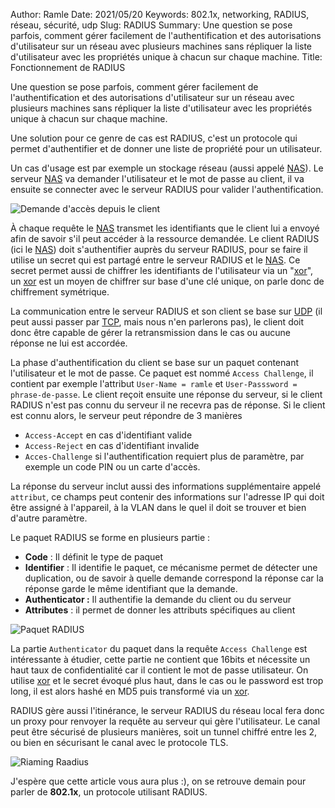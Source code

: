Author: Ramle 
Date: 2021/05/20
Keywords: 802.1x, networking, RADIUS, réseau, sécurité, udp
Slug: RADIUS
Summary: Une question se pose parfois, comment gérer facilement de l'authentification et des autorisations d'utilisateur sur un réseau avec plusieurs machines sans répliquer la liste d'utilisateur avec les propriétés unique à chacun sur chaque machine.
Title: Fonctionnement de RADIUS

Une question se pose parfois, comment gérer facilement de l'authentification et des autorisations d'utilisateur sur un réseau avec plusieurs machines sans répliquer la liste d'utilisateur avec les propriétés unique à chacun sur chaque machine.

Une solution pour ce genre de cas est RADIUS, c'est un protocole qui permet d'authentifier et de donner une liste de propriété pour un utilisateur.

Un cas d'usage est par exemple un stockage réseau (aussi appelé [NAS](https://fr.wikipedia.org/wiki/Serveur_de_stockage_en_r%C3%A9seau)). Le serveur [NAS](https://fr.wikipedia.org/wiki/Serveur_de_stockage_en_r%C3%A9seau) va demander l'utilisateur et le mot de passe au client, il va ensuite se connecter avec le serveur RADIUS pour valider l'authentification.

![Demande d'accès depuis le client](/static/img/radius/client_nas_radius.png)

À chaque requête le [NAS](https://fr.wikipedia.org/wiki/Serveur_de_stockage_en_r%C3%A9seau) transmet les identifiants que le client lui a envoyé afin de savoir s'il peut accéder à la ressource demandée. Le client RADIUS (ici le [NAS](https://fr.wikipedia.org/wiki/Serveur_de_stockage_en_r%C3%A9seau)) doit s'authentifier auprès du serveur RADIUS, pour se faire il utilise un secret qui est partagé entre le serveur RADIUS et le [NAS](https://fr.wikipedia.org/wiki/Serveur_de_stockage_en_r%C3%A9seau). Ce secret permet aussi de chiffrer les identifiants de l'utilisateur via un "[xor](https://fr.wikipedia.org/wiki/Fonction_OU_exclusif)", un [xor](https://fr.wikipedia.org/wiki/Fonction_OU_exclusif) est un moyen de chiffrer sur base d'une clé unique, on parle donc de chiffrement symétrique.

La communication entre le serveur RADIUS et son client se base sur [UDP](https://blog.eban.bzh/today-i-learned/udp.html) (il peut aussi passer par [TCP](https://blog.eban.bzh/today-i-learned/tcp.html), mais nous n'en parlerons pas), le client doit donc être capable de gérer la retransmission dans le cas ou aucune réponse ne lui est accordée.

La phase d'authentification du client se base sur un paquet contenant l'utilisateur et le mot de passe. Ce paquet est nommé `Access Challenge`, il contient par exemple l'attribut `User-Name = ramle` et `User-Passsword = phrase-de-passe`. Le client reçoit ensuite une réponse du serveur, si le client RADIUS n'est pas connu du serveur il ne recevra pas de réponse. Si le client est connu alors, le serveur peut répondre de 3 manières 

- `Access-Accept` en cas d'identifiant valide
- `Access-Reject` en cas d'identifiant invalide
- `Acces-Challenge` si l'authentification requiert plus de paramètre, par exemple un code PIN ou un carte d'accès.

La réponse du serveur inclut aussi des informations supplémentaire appelé `attribut`, ce champs peut contenir des informations sur l'adresse IP qui doit être assigné à l'appareil, à la VLAN dans le quel il doit se trouver et bien d'autre paramètre.

Le paquet RADIUS se forme en plusieurs partie :

- **Code** : Il définit le type de paquet
- **Identifier** : Il identifie le paquet, ce mécanisme permet de détecter une duplication, ou de savoir à quelle demande correspond la réponse car la réponse garde le même identifiant que la demande.
- **Authenticator :** Il authentifie la demande du client ou du serveur
- **Attributes** : il permet de donner les attributs spécifiques au client

![Paquet RADIUS](/static/img/radius/paquet_radius.png)

La partie `Authenticator` du paquet dans la requête `Access Challenge` est intéressante à étudier, cette partie ne contient que 16bits et nécessite un haut taux de confidentialité car il contient le mot de passe utilisateur. On utilise [xor](https://fr.wikipedia.org/wiki/Fonction_OU_exclusif) et le secret évoqué plus haut, dans le cas ou le password est trop long, il est alors hashé en MD5 puis transformé via un [xor](https://fr.wikipedia.org/wiki/Fonction_OU_exclusif).

RADIUS gère aussi l'itinérance, le serveur RADIUS du réseau local fera donc un proxy pour renvoyer la requête au serveur qui gère l'utilisateur. Le canal peut être sécurisé de plusieurs manières, soit un tunnel chiffré entre les 2, ou bien en sécurisant le canal avec le protocole TLS.

![Riaming Raadius](/static/img/radius/roaming_radius.png)

J'espère que cette article vous aura plus :), on se retrouve demain pour parler de **802.1x**, un protocole utilisant RADIUS.
